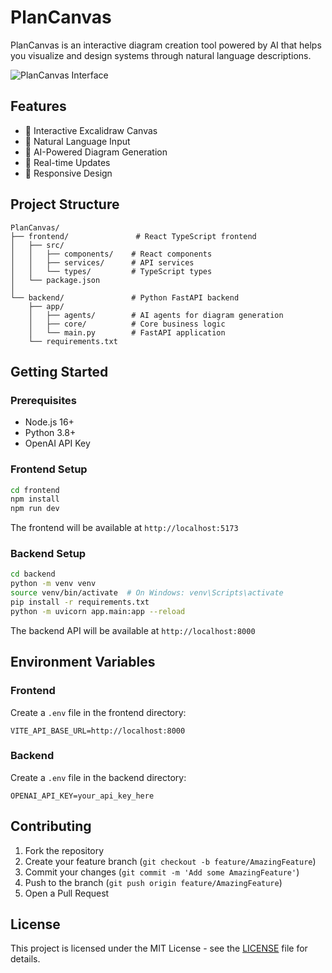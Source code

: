# PlanCanvas

PlanCanvas is an interactive diagram creation tool powered by AI that helps you visualize and design systems through natural language descriptions.

![PlanCanvas Interface](docs/images/plancanvas-interface.png)

## Features

- 🎨 Interactive Excalidraw Canvas
- 💬 Natural Language Input
- 🤖 AI-Powered Diagram Generation
- 🔄 Real-time Updates
- 📱 Responsive Design

## Project Structure

```
PlanCanvas/
├── frontend/               # React TypeScript frontend
│   ├── src/
│   │   ├── components/    # React components
│   │   ├── services/      # API services
│   │   └── types/         # TypeScript types
│   └── package.json
│
└── backend/               # Python FastAPI backend
    ├── app/
    │   ├── agents/        # AI agents for diagram generation
    │   ├── core/          # Core business logic
    │   └── main.py        # FastAPI application
    └── requirements.txt
```

## Getting Started

### Prerequisites

- Node.js 16+
- Python 3.8+
- OpenAI API Key

### Frontend Setup

```bash
cd frontend
npm install
npm run dev
```

The frontend will be available at `http://localhost:5173`

### Backend Setup

```bash
cd backend
python -m venv venv
source venv/bin/activate  # On Windows: venv\Scripts\activate
pip install -r requirements.txt
python -m uvicorn app.main:app --reload
```

The backend API will be available at `http://localhost:8000`

## Environment Variables

### Frontend
Create a `.env` file in the frontend directory:
```
VITE_API_BASE_URL=http://localhost:8000
```

### Backend
Create a `.env` file in the backend directory:
```
OPENAI_API_KEY=your_api_key_here
```

## Contributing

1. Fork the repository
2. Create your feature branch (`git checkout -b feature/AmazingFeature`)
3. Commit your changes (`git commit -m 'Add some AmazingFeature'`)
4. Push to the branch (`git push origin feature/AmazingFeature`)
5. Open a Pull Request

## License

This project is licensed under the MIT License - see the [LICENSE](LICENSE) file for details. 